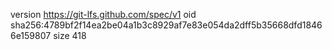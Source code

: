 version https://git-lfs.github.com/spec/v1
oid sha256:4789bf2f14ea2be04a1b3c8929af7e83e054da2dff5b35668dfd18466e159807
size 418
